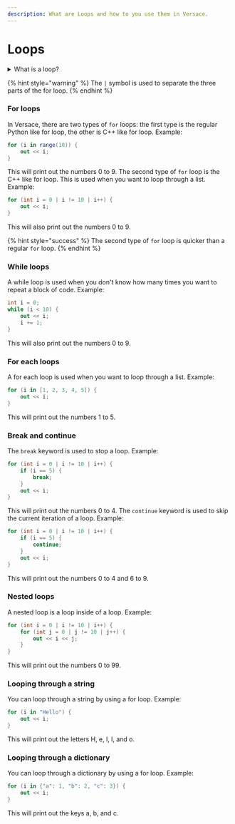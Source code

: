 ```yaml
---
description: What are Loops and how to you use them in Versace.
---
```


# Loops

<details>

<summary>What is a loop?</summary>

A loop is a way to repeat a block of code a certain number of times. There are there types of loops in Versace: `for` loops, `while` loops, and another type of `for` loop. The `for` loop is used when you know how many times you want to repeat a block of code. The `while` loop is used when you don't know how many times you want to repeat a block of code.

</details>

{% hint style="warning" %}
The `|` symbol is used to separate the three parts of the for loop.
{% endhint %}

### For loops

In Versace, there are two types of `for` loops: the first type is the regular Python like for loop, the other is C++ like for loop. Example:

```csharp
for (i in range(10)) {
    out << i;
}
```

This will print out the numbers 0 to 9. The second type of `for` loop is the C++ like for loop. This is used when you want to loop through a list. Example:

```csharp
for (int i = 0 | i != 10 | i++) {
    out << i;
}
```

This will also print out the numbers 0 to 9.

{% hint style="success" %}
The second type of `for` loop is quicker than a regular `for` loop.
{% endhint %}

### While loops

A while loop is used when you don't know how many times you want to repeat a block of code. Example:

```csharp
int i = 0;
while (i < 10) {
    out << i;
    i += 1;
}
```

This will also print out the numbers 0 to 9.

### For each loops

A for each loop is used when you want to loop through a list. Example:

```csharp
for (i in [1, 2, 3, 4, 5]) {
    out << i;
}
```

This will print out the numbers 1 to 5.

### Break and continue

The `break` keyword is used to stop a loop. Example:

```csharp
for (int i = 0 | i != 10 | i++) {
    if (i == 5) {
        break;
    }
    out << i;
}
```

This will print out the numbers 0 to 4. The `continue` keyword is used to skip the current iteration of a loop. Example:

```csharp
for (int i = 0 | i != 10 | i++) {
    if (i == 5) {
        continue;
    }
    out << i;
}
```

This will print out the numbers 0 to 4 and 6 to 9.

### Nested loops

A nested loop is a loop inside of a loop. Example:

```csharp
for (int i = 0 | i != 10 | i++) {
    for (int j = 0 | j != 10 | j++) {
        out << i << j;
    }
}
```

This will print out the numbers 0 to 99.

### Looping through a string

You can loop through a string by using a for loop. Example:

```csharp
for (i in "Hello") {
    out << i;
}
```

This will print out the letters H, e, l, l, and o.

### Looping through a dictionary

You can loop through a dictionary by using a for loop. Example:

```csharp
for (i in {"a": 1, "b": 2, "c": 3}) {
    out << i;
}
```

This will print out the keys a, b, and c.
